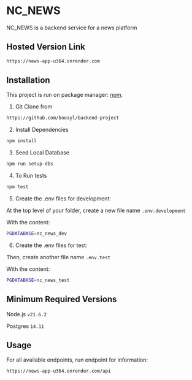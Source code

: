 # NC_NEWS
NC_NEWS is a backend service for a news platform

## Hosted Version Link
```bash
https://news-app-u364.onrender.com
```

## Installation

This project is run on package manager: [npm](https://www.npmjs.com).

1. Git Clone from
```bash
https://github.com/booayl/backend-project
```

2. Install Dependencies
```bash
npm install
```

3. Seed Local Database
```bash
npm run setup-dbs
```

4. To Run tests
```bash
npm test
```

5. Create the .env files for development:

At the top level of your folder, create a new file name ```.env.development```

With the content: 
```bash
PGDATABASE=nc_news_dev
```

6. Create the .env files for test:

Then, create another file name ```.env.test```

With the content: 
```bash
PGDATABASE=nc_news_test
```

## Minimum Required Versions 
Node.js ```v21.6.2```

Postgres  ```14.11```


## Usage
For all available endpoints, run endpoint for information:
```bash
https://news-app-u364.onrender.com/api
```